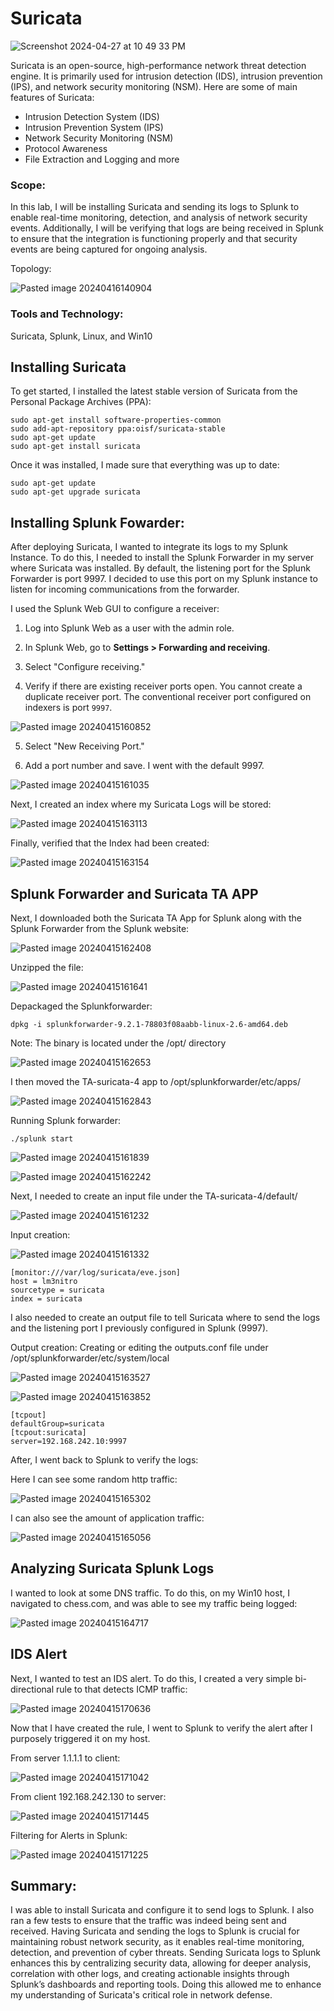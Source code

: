 # Suricata

![Screenshot 2024-04-27 at 10 49 33 PM](https://github.com/lm3nitro/Projects/assets/55665256/81e5ce5a-d88b-4b70-af3c-fe31ada77827)

Suricata is an open-source, high-performance network threat detection engine. It is primarily used for intrusion detection (IDS), intrusion prevention (IPS), and network security monitoring (NSM). Here are some of main features of Suricata:

+ Intrusion Detection System (IDS)
+ Intrusion Prevention System (IPS)
+ Network Security Monitoring (NSM)
+ Protocol Awareness
+ File Extraction and Logging and more

### Scope:

In this lab, I will be installing Suricata and sending its logs to Splunk to enable real-time monitoring, detection, and analysis of network security events. Additionally, I will be verifying that logs are being received in Splunk to ensure that the integration is functioning properly and that security events are being captured for ongoing analysis.

Topology:

![Pasted image 20240416140904](https://github.com/lm3nitro/Projects/assets/55665256/abfd7bf9-0561-421b-b3bb-aa515b3daca6)

### Tools and Technology:

Suricata, Splunk, Linux, and Win10 

## Installing Suricata

To get started, I installed the latest stable version of Suricata from the Personal Package Archives (PPA):

```
sudo apt-get install software-properties-common
sudo add-apt-repository ppa:oisf/suricata-stable
sudo apt-get update
sudo apt-get install suricata
```

Once it was installed, I made sure that everything was up to date:

```
sudo apt-get update
sudo apt-get upgrade suricata
```

## Installing Splunk Fowarder:

After deploying Suricata, I wanted to integrate its logs to my Splunk Instance. To do this, I needed to install the Splunk Forwarder in my server where Suricata was installed. By default, the listening port for the Splunk Forwarder is port 9997. I decided to use this port on my Splunk instance to listen for incoming communications from the forwarder. 

I used the Splunk Web GUI to configure a receiver:

1. Log into Splunk Web as a user with the admin role.
    
2. In Splunk Web, go to **Settings > Forwarding and receiving**.
    
3. Select "Configure receiving."
    
4. Verify if there are existing receiver ports open. You cannot create a duplicate receiver port. The conventional receiver port configured on indexers is port `9997`.
    
![Pasted image 20240415160852](https://github.com/lm3nitro/Projects/assets/55665256/54b9d825-c267-4a82-9793-2358273f544c)

5. Select "New Receiving Port."
    
6. Add a port number and save. I went with the default 9997.

![Pasted image 20240415161035](https://github.com/lm3nitro/Projects/assets/55665256/b90bd2a7-d637-4f2d-b972-8a1707a5bbef)

Next, I created an index where my Suricata Logs will be stored:

![Pasted image 20240415163113](https://github.com/lm3nitro/Projects/assets/55665256/40c755e4-5815-4d9f-b85e-104190985ac2)

Finally, verified that the Index had been created:

![Pasted image 20240415163154](https://github.com/lm3nitro/Projects/assets/55665256/0e05f7ec-ebb6-4677-911a-2b5b69718d5f)

## Splunk Forwarder and Suricata TA APP

Next, I downloaded both the Suricata TA App for Splunk along with the Splunk Forwarder from the Splunk website:

![Pasted image 20240415162408](https://github.com/lm3nitro/Projects/assets/55665256/9d372ee0-23b9-4831-9be8-5239bf487227)

Unzipped the file: 

![Pasted image 20240415161641](https://github.com/lm3nitro/Projects/assets/55665256/5a9e210a-0861-4d09-93f9-4a672ba00092)

Depackaged the Splunkforwarder:

```
dpkg -i splunkforwarder-9.2.1-78803f08aabb-linux-2.6-amd64.deb 
```
Note: The binary is located under the /opt/ directory 

![Pasted image 20240415162653](https://github.com/lm3nitro/Projects/assets/55665256/f504275d-fe65-45fb-9a75-eb9e963e4cfd)

I then moved the TA-suricata-4 app to /opt/splunkforwarder/etc/apps/ 

![Pasted image 20240415162843](https://github.com/lm3nitro/Projects/assets/55665256/a86b67fa-58c7-4cc8-be37-810d3b9ed930)

Running Splunk forwarder: 

```
./splunk start
```

![Pasted image 20240415161839](https://github.com/lm3nitro/Projects/assets/55665256/580a8d4d-74b0-4dcc-ad82-28af2168970e)

![Pasted image 20240415162242](https://github.com/lm3nitro/Projects/assets/55665256/681629c7-fbdd-4b77-8250-21585727f07d)

Next, I needed to create an input file under the TA-suricata-4/default/

![Pasted image 20240415161232](https://github.com/lm3nitro/Projects/assets/55665256/a0f36578-aeb8-4ad3-879c-ca0327f3f2d7)

Input creation:

![Pasted image 20240415161332](https://github.com/lm3nitro/Projects/assets/55665256/18a4a425-8474-400e-bf04-feebcb926045)

```
[monitor:///var/log/suricata/eve.json]
host = lm3nitro 
sourcetype = suricata 
index = suricata
```

I also needed to create an output file to tell Suricata where to send the logs and the listening port I previously configured in Splunk (9997).

Output creation: Creating or editing the outputs.conf file under /opt/splunkforwarder/etc/system/local

![Pasted image 20240415163527](https://github.com/lm3nitro/Projects/assets/55665256/c7eda844-8deb-459c-b339-aab3f3f71fb5)

![Pasted image 20240415163852](https://github.com/lm3nitro/Projects/assets/55665256/82ddb40d-1aae-410a-bdaf-bd144a52342d)

```
[tcpout]
defaultGroup=suricata
[tcpout:suricata]
server=192.168.242.10:9997
```

After, I went back to Splunk to verify the logs:

Here I can see some random http traffic:

![Pasted image 20240415165302](https://github.com/lm3nitro/Projects/assets/55665256/7ffaf300-07f5-4359-afd8-af7a97086edf)

I can also see the amount of application traffic:

![Pasted image 20240415165056](https://github.com/lm3nitro/Projects/assets/55665256/1c1723b3-505c-460a-b2b4-bb6268d91cc0)

## Analyzing Suricata Splunk Logs

I wanted to look at some DNS traffic. To do this, on my Win10 host, I navigated to chess.com, and was able to see my traffic being logged:

![Pasted image 20240415164717](https://github.com/lm3nitro/Projects/assets/55665256/d1b85481-7a60-4619-9540-870294139528)

## IDS Alert

Next, I wanted to test an IDS alert. To do this, I created a very simple bi-directional rule to that detects ICMP traffic:
 
![Pasted image 20240415170636](https://github.com/lm3nitro/Projects/assets/55665256/fe04c431-7560-47e3-ac62-3a974fad42ac)

Now that I have created the rule, I went to Splunk to verify the alert after I purposely triggered it on my host.

From server 1.1.1.1 to client:

![Pasted image 20240415171042](https://github.com/lm3nitro/Projects/assets/55665256/68e5ec20-83ee-41b1-9104-94c84f7c3e42)

From client 192.168.242.130 to server:

![Pasted image 20240415171445](https://github.com/lm3nitro/Projects/assets/55665256/7bb3b5dd-ceba-48e1-b725-8fbed4bc29ca)

Filtering for Alerts in Splunk:

![Pasted image 20240415171225](https://github.com/lm3nitro/Projects/assets/55665256/92ff1539-2289-468e-bc4e-cce9eee21123)


## Summary:

I was able to install Suricata and configure it to send logs to Splunk. I also ran a few tests to ensure that the traffic was indeed being sent and received. Having Suricata and sending the logs to Splunk is crucial for maintaining robust network security, as it enables real-time monitoring, detection, and prevention of cyber threats. Sending Suricata logs to Splunk enhances this by centralizing security data, allowing for deeper analysis, correlation with other logs, and creating actionable insights through Splunk’s dashboards and reporting tools. Doing this allowed me to enhance my understanding of Suricata's critical role in network defense. 










